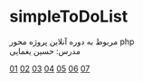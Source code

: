 # simpleToDoList
مربوط به دوره آنلاین پروژه محور php
<br>
مدرس: حسین یغمایی

[01](https://github.com/hsyir/simpleToDoList/tree/01)
[02](https://github.com/hsyir/simpleToDoList/tree/02)
[03](https://github.com/hsyir/simpleToDoList/tree/03)
[04](https://github.com/hsyir/simpleToDoList/tree/04)
[05](https://github.com/hsyir/simpleToDoList/tree/05)
[06](https://github.com/hsyir/simpleToDoList/tree/06)
[07](https://github.com/hsyir/simpleToDoList/tree/07)
